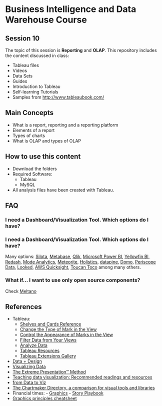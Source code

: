 # Business Intelligence and Data Warehouse Course

## Session 10

The topic of this session is **Reporting** and **OLAP**. This repository includes the content discussed in class:

  - Tableau files
  - Videos
  - Data Sets
  - Guides
  - Introduction to Tableau
  - Self-learning Tutorials
  - Samples from http://www.tableaubook.com/
  
## Main Concepts

  - What is a report, reporting and a reporting platform
  - Elements of a report
  - Types of charts
  - What is OLAP and types of OLAP
  
## How to use this content

  - Download the folders
  - Required Software:
	  - Tableau
	  - MySQL
  - All analysis files have been created with Tableau.
  
## FAQ
  
### I need a Dashboard/Visualization Tool. Which options do I have?

### I need a Dashboard/Visualization Tool. Which options do I have?

Many options: [Silota](http://www.silota.com), [Metabase](https://www.metabase.com), [Qlik](https://www.qlik.com), [Microsoft Power BI](https://powerbi.microsoft.com/en-us/), [Yellowfin BI](https://www.yellowfinbi.com), [Redash](https://redash.io), [Mode Analytics](https://modeanalytics.com), [Meteorite](https://www.meteorite.bi), [Holistics](https://www.holistics.io), [datapine](https://www.datapine.com), [Domo](https://www.domo.com), [Periscope Data](https://www.periscopedata.com), [Looked](https://looker.com), [AWS Quicksight](https://aws.amazon.com/quicksight/), [Toucan Toco](https://toucantoco.com/en/) among many others.

### What if... I want to use only open source components?

Check [Meltano](https://gitlab.com/meltano/meltano#meltano-model)
  
## References
  
  - Tableau:
    - [Shelves and Cards Reference](https://onlinehelp.tableau.com/current/pro/desktop/en-us/buildmanual_shelves.htm)
    - [Change the Type of Mark in the View](https://onlinehelp.tableau.com/current/pro/desktop/en-us/viewparts_marks_marktypes.htm)
    - [Control the Appearance of Marks in the View](https://onlinehelp.tableau.com/current/pro/desktop/en-us/viewparts_marks_markproperties.htm#ColorProp)
    - [Filter Data from Your Views](https://onlinehelp.tableau.com/current/pro/desktop/en-us/filtering.htm)
    - [Analyze Data](https://onlinehelp.tableau.com/current/pro/desktop/en-us/analyze.htm)
    - [Tableau Resources](https://public.tableau.com/en-us/s/resources)
    - [Tableau Extensions Gallery](https://extensiongallery.tableau.com)
   - [Data + Design](https://infoactive.co/data-design/titlepage01.html)
   - [Visualizing Data](http://www.visualisingdata.com/resources/)
   - [The Extreme Presentation™ Method](https://extremepresentation.com)
   - [Teaching data visualization: Recommended readings and resources](http://www.mulinblog.com/teaching-data-visualization-recommended-readings-and-resources/)
   - [from Data to Viz](https://www.data-to-viz.com)
   - [The Chartmaker Directory, a comparison for visual tools and libraries](http://chartmaker.visualisingdata.com)
   - Financial times:
   	- [Graphics](https://www.ft.com/graphics)
	- [Story Playbook](https://github.com/ft-interactive/story-playbook)
   - [Graphics principles cheatsheet](https://graphicsprinciples.github.io)
